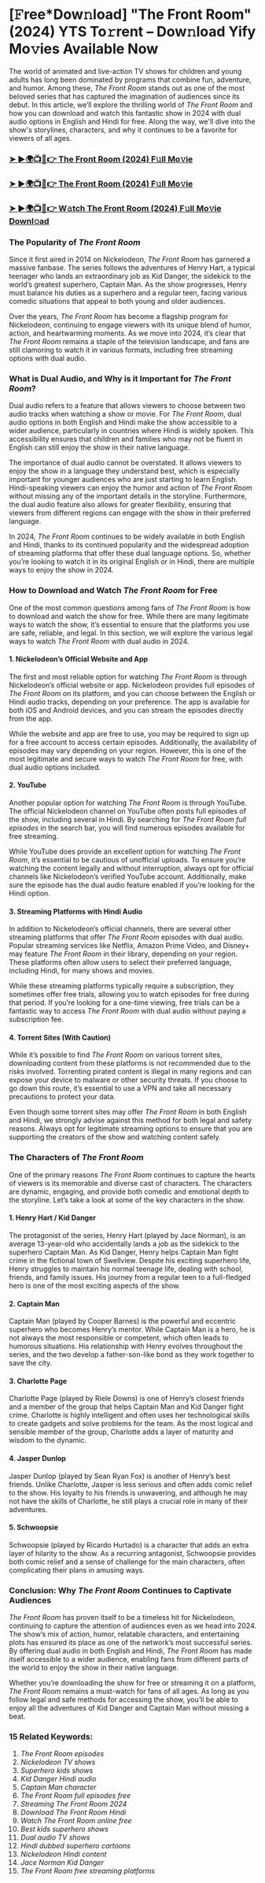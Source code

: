 # [𝙵ree*Dow𝚗load] "The Front Room"(2024) YTS To𝚛rent – Dow𝚗load Yify Mo𝚟ies Available Now

The world of animated and live-action TV shows for children and young adults has long been dominated by programs that combine fun, adventure, and humor. Among these, *The Front Room* stands out as one of the most beloved series that has captured the imagination of audiences since its debut. In this article, we’ll explore the thrilling world of *The Front Room* and how you can download and watch this fantastic show in 2024 with dual audio options in English and Hindi for free. Along the way, we'll dive into the show's storylines, characters, and why it continues to be a favorite for viewers of all ages.

<h3><a href="https://short.cl/the-front-room">➤ ►🌍📺📱👉 The Front Room (2024) F𝚞ll Mo𝚟ie</a></h3>

<h3><a href="https://short.cl/the-front-room">➤ ►🌍📺📱👉 The Front Room (2024) F𝚞ll Mo𝚟ie</a></h3>

<h3><a href="https://short.cl/the-front-room">➤ ►🌍📺📱👉 W𝚊tch The Front Room (2024) F𝚞ll Mo𝚟ie Downl𝚘ad</a></h3>

### The Popularity of *The Front Room*

Since it first aired in 2014 on Nickelodeon, *The Front Room* has garnered a massive fanbase. The series follows the adventures of Henry Hart, a typical teenager who lands an extraordinary job as Kid Danger, the sidekick to the world’s greatest superhero, Captain Man. As the show progresses, Henry must balance his duties as a superhero and a regular teen, facing various comedic situations that appeal to both young and older audiences.

Over the years, *The Front Room* has become a flagship program for Nickelodeon, continuing to engage viewers with its unique blend of humor, action, and heartwarming moments. As we move into 2024, it’s clear that *The Front Room* remains a staple of the television landscape, and fans are still clamoring to watch it in various formats, including free streaming options with dual audio.

### What is Dual Audio, and Why is it Important for *The Front Room*?

Dual audio refers to a feature that allows viewers to choose between two audio tracks when watching a show or movie. For *The Front Room*, dual audio options in both English and Hindi make the show accessible to a wider audience, particularly in countries where Hindi is widely spoken. This accessibility ensures that children and families who may not be fluent in English can still enjoy the show in their native language.

The importance of dual audio cannot be overstated. It allows viewers to enjoy the show in a language they understand best, which is especially important for younger audiences who are just starting to learn English. Hindi-speaking viewers can enjoy the humor and action of *The Front Room* without missing any of the important details in the storyline. Furthermore, the dual audio feature also allows for greater flexibility, ensuring that viewers from different regions can engage with the show in their preferred language.

In 2024, *The Front Room* continues to be widely available in both English and Hindi, thanks to its continued popularity and the widespread adoption of streaming platforms that offer these dual language options. So, whether you’re looking to watch it in its original English or in Hindi, there are multiple ways to enjoy the show in 2024.

### How to Download and Watch *The Front Room* for Free

One of the most common questions among fans of *The Front Room* is how to download and watch the show for free. While there are many legitimate ways to watch the show, it’s essential to ensure that the platforms you use are safe, reliable, and legal. In this section, we will explore the various legal ways to watch *The Front Room* with dual audio in 2024.

#### 1. **Nickelodeon’s Official Website and App**

The first and most reliable option for watching *The Front Room* is through Nickelodeon’s official website or app. Nickelodeon provides full episodes of *The Front Room* on its platform, and you can choose between the English or Hindi audio tracks, depending on your preference. The app is available for both iOS and Android devices, and you can stream the episodes directly from the app.

While the website and app are free to use, you may be required to sign up for a free account to access certain episodes. Additionally, the availability of episodes may vary depending on your region. However, this is one of the most legitimate and secure ways to watch *The Front Room* for free, with dual audio options included.

#### 2. **YouTube**

Another popular option for watching *The Front Room* is through YouTube. The official Nickelodeon channel on YouTube often posts full episodes of the show, including several in Hindi. By searching for *The Front Room full episodes* in the search bar, you will find numerous episodes available for free streaming.

While YouTube does provide an excellent option for watching *The Front Room*, it’s essential to be cautious of unofficial uploads. To ensure you’re watching the content legally and without interruption, always opt for official channels like Nickelodeon’s verified YouTube account. Additionally, make sure the episode has the dual audio feature enabled if you’re looking for the Hindi option.

#### 3. **Streaming Platforms with Hindi Audio**

In addition to Nickelodeon’s official channels, there are several other streaming platforms that offer *The Front Room* episodes with dual audio. Popular streaming services like Netflix, Amazon Prime Video, and Disney+ may feature *The Front Room* in their library, depending on your region. These platforms often allow users to select their preferred language, including Hindi, for many shows and movies.

While these streaming platforms typically require a subscription, they sometimes offer free trials, allowing you to watch episodes for free during that period. If you’re looking for a one-time viewing, free trials can be a fantastic way to access *The Front Room* with dual audio without paying a subscription fee.

#### 4. **Torrent Sites (With Caution)**

While it’s possible to find *The Front Room* on various torrent sites, downloading content from these platforms is not recommended due to the risks involved. Torrenting pirated content is illegal in many regions and can expose your device to malware or other security threats. If you choose to go down this route, it’s essential to use a VPN and take all necessary precautions to protect your data.

Even though some torrent sites may offer *The Front Room* in both English and Hindi, we strongly advise against this method for both legal and safety reasons. Always opt for legitimate streaming options to ensure that you are supporting the creators of the show and watching content safely.

### The Characters of *The Front Room*

One of the primary reasons *The Front Room* continues to capture the hearts of viewers is its memorable and diverse cast of characters. The characters are dynamic, engaging, and provide both comedic and emotional depth to the storyline. Let’s take a look at some of the key characters in the show.

#### 1. **Henry Hart / Kid Danger**

The protagonist of the series, Henry Hart (played by Jace Norman), is an average 13-year-old who accidentally lands a job as the sidekick to the superhero Captain Man. As Kid Danger, Henry helps Captain Man fight crime in the fictional town of Swellview. Despite his exciting superhero life, Henry struggles to maintain his normal teenage life, dealing with school, friends, and family issues. His journey from a regular teen to a full-fledged hero is one of the most exciting aspects of the show.

#### 2. **Captain Man**

Captain Man (played by Cooper Barnes) is the powerful and eccentric superhero who becomes Henry’s mentor. While Captain Man is a hero, he is not always the most responsible or competent, which often leads to humorous situations. His relationship with Henry evolves throughout the series, and the two develop a father-son-like bond as they work together to save the city.

#### 3. **Charlotte Page**

Charlotte Page (played by Riele Downs) is one of Henry’s closest friends and a member of the group that helps Captain Man and Kid Danger fight crime. Charlotte is highly intelligent and often uses her technological skills to create gadgets and solve problems for the team. As the most logical and sensible member of the group, Charlotte adds a layer of maturity and wisdom to the dynamic.

#### 4. **Jasper Dunlop**

Jasper Dunlop (played by Sean Ryan Fox) is another of Henry’s best friends. Unlike Charlotte, Jasper is less serious and often adds comic relief to the show. His loyalty to his friends is unwavering, and although he may not have the skills of Charlotte, he still plays a crucial role in many of their adventures.

#### 5. **Schwoopsie**

Schwoopsie (played by Ricardo Hurtado) is a character that adds an extra layer of hilarity to the show. As a recurring antagonist, Schwoopsie provides both comic relief and a sense of challenge for the main characters, often complicating their plans in amusing ways.

### Conclusion: Why *The Front Room* Continues to Captivate Audiences

*The Front Room* has proven itself to be a timeless hit for Nickelodeon, continuing to capture the attention of audiences even as we head into 2024. The show’s mix of action, humor, relatable characters, and entertaining plots has ensured its place as one of the network’s most successful series. By offering dual audio in both English and Hindi, *The Front Room* has made itself accessible to a wider audience, enabling fans from different parts of the world to enjoy the show in their native language.

Whether you’re downloading the show for free or streaming it on a platform, *The Front Room* remains a must-watch for fans of all ages. As long as you follow legal and safe methods for accessing the show, you’ll be able to enjoy all the adventures of Kid Danger and Captain Man without missing a beat.

### 15 Related Keywords:
1. *The Front Room episodes*
2. *Nickelodeon TV shows*
3. *Superhero kids shows*
4. *Kid Danger Hindi audio*
5. *Captain Man character*
6. *The Front Room full episodes free*
7. *Streaming *The Front Room* 2024*
8. *Download *The Front Room* Hindi*
9. *Watch *The Front Room* online free*
10. *Best kids superhero shows*
11. *Dual audio TV shows*
12. *Hindi dubbed superhero cartoons*
13. *Nickelodeon Hindi content*
14. *Jace Norman Kid Danger*
15. *The Front Room free streaming platforms*
